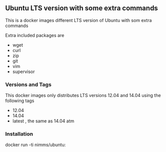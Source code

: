 ## Ubuntu LTS version with some extra commands

This is a docker images different LTS version of Ubuntu with som extra commands

Extra included packages are

- wget
- curl
- zip
- git
- vim 
- supervisor

### Versions and Tags

This docker images only distributes LTS versions 12.04 and 14.04 using the following tags

- 12.04
- 14.04
- latest , the same as 14.04 atm


### Installation

docker run -ti nimms/ubuntu:<tag>


